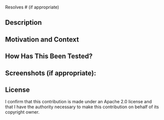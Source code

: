 Resolves #<issue number> (if appropriate)

## Description
<!--- Describe your changes in detail -->
<!--- If suggesting a new feature or change, please discuss it in an issue first -->
<!--- If fixing a bug, there should be an issue describing it with steps to reproduce -->

## Motivation and Context
<!--- Why is this change required? What problem does it solve? -->

## How Has This Been Tested?
<!--- Please describe in detail how you tested your changes. -->
<!--- Include details of your testing environment, and the tests you ran to -->
<!--- see how your change affects other areas of the code, etc. -->

## Screenshots (if appropriate):


## License
I confirm that this contribution is made under an Apache 2.0 license and that I have the authority necessary to make this contribution on behalf of its copyright owner.
